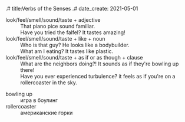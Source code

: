 .# title:Verbs of the Senses
.# date_create: 2021-05-01

<dl>
<dt>look/feel/smell/sound/taste + adjective
<dd>That piano pice sound familiar.
<dd>Have you tried the falfel? It tastes amazing!
<dt>look/feel/smell/sound/taste + like + noun
<dd>Who is that guy? He looks like a bodybuilder.
<dd>What am I eating? It tastes like plastic.
<dt>look/feel/smell/sound/taste + as if or as though + clause
<dd>What are the neighbors doing?! It sounds as if they're bowling up there!
<dd>Have you ever experienced turbulence? it feels as if you're on a rollercoaster in the sky.
</dl>

<dl>
<dt>bowling up
<dd>игра в боулинг
<dt>rollercoaster
<dd>американские горки
</dl>
